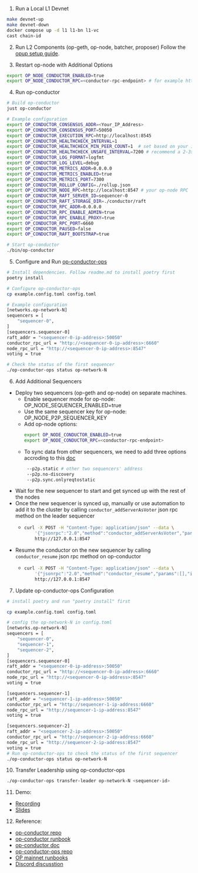 1. Run a Local L1 Devnet
```bash
make devnet-up
make devnet-down
docker compose up -d l1 l1-bn l1-vc
cast chain-id
```
2. Run L2 Components (op-geth, op-node, batcher, proposer)
Follow the [opup setup guide](https://github.com/zhiqiangxu/private_notes/blob/main/misc/beta_testnet_local_l1.md).

3. Restart op-node with Additional Options
```bash
export OP_NODE_CONDUCTOR_ENABLED=true
export OP_NODE_CONDUCTOR_RPC=<conductor-rpc-endpoint> # for example http://conductor:8545
```

4. Run op-conductor
```bash
# Build op-conductor
just op-conductor

# Example configuration
export OP_CONDUCTOR_CONSENSUS_ADDR=<Your_IP_Address>
export OP_CONDUCTOR_CONSENSUS_PORT=50050
export OP_CONDUCTOR_EXECUTION_RPC=http://localhost:8545
export OP_CONDUCTOR_HEALTHCHECK_INTERVAL=1
export OP_CONDUCTOR_HEALTHCHECK_MIN_PEER_COUNT=1  # set based on your internal p2p network peer count 
export OP_CONDUCTOR_HEALTHCHECK_UNSAFE_INTERVAL=7200 # recommend a 2-3x multiple of your network block time to account for temporary performance issues
export OP_CONDUCTOR_LOG_FORMAT=logfmt
export OP_CONDUCTOR_LOG_LEVEL=debug
export OP_CONDUCTOR_METRICS_ADDR=0.0.0.0
export OP_CONDUCTOR_METRICS_ENABLED=true
export OP_CONDUCTOR_METRICS_PORT=7300
export OP_CONDUCTOR_ROLLUP_CONFIG=./rollup.json
export OP_CONDUCTOR_NODE_RPC=http://localhost:8547 # your op-node RPC
export OP_CONDUCTOR_RAFT_SERVER_ID=sequencer-0
export OP_CONDUCTOR_RAFT_STORAGE_DIR=./conductor/raft
export OP_CONDUCTOR_RPC_ADDR=0.0.0.0
export OP_CONDUCTOR_RPC_ENABLE_ADMIN=true
export OP_CONDUCTOR_RPC_ENABLE_PROXY=true
export OP_CONDUCTOR_RPC_PORT=6660
export OP_CONDUCTOR_PAUSED=false
export OP_CONDUCTOR_RAFT_BOOTSTRAP=true

# Start op-conductor
./bin/op-conductor
```
5. Configure and Run [op-conductor-ops](https://github.com/ethereum-optimism/infra/tree/main/op-conductor-ops)
```bash
# Install dependencies. Follow readme.md to install poetry first
poetry install

# Configure op-conductor-ops
cp example.config.toml config.toml

# Example configuration
[networks.op-network-N]
sequencers = [
    "sequencer-0",
]
[sequencers.sequencer-0]
raft_addr = "<sequencer-0-ip-address>:50050"
conductor_rpc_url = "http://<sequencer-0-ip-address>:6660"
node_rpc_url = "http://<sequencer-0-ip-address>:8547"
voting = true

# Check the status of the first sequencer
./op-conductor-ops status op-network-N
```

6. Add Additional Sequencers
 - Deploy two sequencers (op-geth and op-node) on separate machines.
     - Enable sequencer mode for op-node: OP_NODE_SEQUENCER_ENABLED=true
     - Use the same sequencer key for op-node: OP_NODE_P2P_SEQUENCER_KEY
     - Add op-node options:
        ```bash
        export OP_NODE_CONDUCTOR_ENABLED=true
        export OP_NODE_CONDUCTOR_RPC=<conductor-rpc-endpoint>
        ```
     - To sync data from other sequencers, we need to add three options accroding to this [doc](https://github.com/ethstorage/pm/blob/main/L2/beta_testnet_new_node.md)
        ```bash
         --p2p.static # other two sequencers' address
         --p2p.no-discovery
         --p2p.sync.onlyreqtostatic
         ```
  - Wait for the new sequencer to start and get synced up with the rest of the nodes
  - Once the new sequencer is synced up, manually or use automation to add it to the cluster by calling `conductor_addServerAsVoter` json rpc method on the leader sequencer
      - ```bash
        curl -X POST -H "Content-Type: application/json" --data \
            '{"jsonrpc":"2.0","method":"conductor_addServerAsVoter","params":[<raft-server-id>, <raft-consensus-addr>, <raft-config-version>],"id":1}'  \
            http://127.0.0.1:8547
        ```
  - Resume the conductor on the new sequencer by calling `conductor_resume` json rpc method on op-conductor
      - ```bash
        curl -X POST -H "Content-Type: application/json" --data \
            '{"jsonrpc":"2.0","method":"conductor_resume","params":[],"id":1}'  \
            http://127.0.0.1:8547
        ```

7. Update op-conductor-ops Configuration
```bash
# install poetry and run "poetry install" first

cp example.config.toml config.toml

# config the op-network-N in config.toml
[networks.op-network-N]
sequencers = [
    "sequencer-0",
    "sequencer-1",
    "sequencer-2",
]
[sequencers.sequencer-0]
raft_addr = "<sequencer-0-ip-address>:50050"
conductor_rpc_url = "http://<sequencer-0-ip-address>:6660"
node_rpc_url = "http://<sequencer-0-ip-address>:8547"
voting = true

[sequencers.sequencer-1]
raft_addr = "<sequencer-1-ip-address>:50050"
conductor_rpc_url = "http://sequencer-1-ip-address:6660"
node_rpc_url = "http://sequencer-1-ip-address:8547"
voting = true

[sequencers.sequencer-2]
raft_addr = "<sequencer-2-ip-address>:50050"
conductor_rpc_url = "http://sequencer-2-ip-address:6660"
node_rpc_url = "http://sequencer-2-ip-address:8547"
voting = true
# Run op-conductor-ops to check the status of the first sequencer
./op-conductor-ops status op-network-N
```

10. Transfer Leadership using op-conductor-ops
```bash
./op-conductor-ops transfer-leader op-network-N <sequencer-id>
```

11. Demo:
 - [Recording](https://meeting.tencent.com/crm/2kkdpwDG32)
 - [Slides](https://docs.google.com/presentation/d/1x5Dpq67og7q7rHqT9YhA1Bf35QtvrHir0FBvgcuogyA/edit?usp=sharing)

12. Reference:
 - [op-conductor repo](https://github.com/ethstorage/optimism/tree/op-es/op-conductor)
 - [op-conductor runbook](https://github.com/ethstorage/optimism/blob/op-es/op-conductor/RUNBOOK.md)
 - [op-conductor doc](https://docs.optimism.io/builders/chain-operators/tools/op-conductor)
 - [op-conductor-ops repo](https://github.com/ethereum-optimism/infra/tree/main/op-conductor-ops)
 - [OP mainnet runbooks](https://oplabs.notion.site/OP-Mainnet-Runbooks-120f153ee1628045b230d5cd3df79f63)
 - [Discord discusstion](https://discord.com/channels/1244729134312198194/1299101976671420507/1325785755624407100)